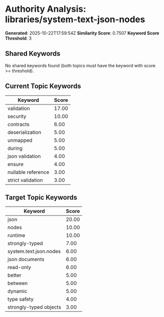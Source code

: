 # Authority Analysis: libraries/system-text-json-nodes

**Generated**: 2025-10-22T17:59:54Z
**Similarity Score**: 0.7507
**Keyword Score Threshold**: 3

## Shared Keywords

No shared keywords found (both topics must have the keyword with score >= threshold).

## Current Topic Keywords

| Keyword | Score |
|---------|-------|
| validation | 17.00 |
| security | 10.00 |
| contracts | 6.00 |
| deserialization | 5.00 |
| unmapped | 5.00 |
| during | 5.00 |
| json validation | 4.00 |
| ensure | 4.00 |
| nullable reference | 3.00 |
| strict validation | 3.00 |

## Target Topic Keywords

| Keyword | Score |
|---------|-------|
| json | 20.00 |
| nodes | 10.00 |
| runtime | 10.00 |
| strongly-typed | 7.00 |
| system.text.json.nodes | 6.00 |
| json documents | 6.00 |
| read-only | 6.00 |
| better | 5.00 |
| between | 5.00 |
| dynamic | 5.00 |
| type safety | 4.00 |
| strongly-typed objects | 3.00 |


